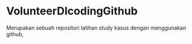 # VolunteerDIcodingGithub
Merupakan sebuah repositori latihan study kasus dengan menggunakan github,
